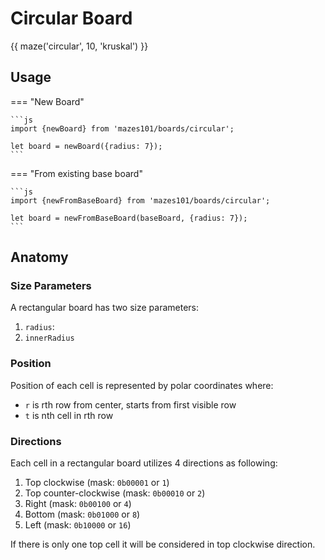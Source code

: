 # Circular Board

{{ maze('circular', 10, 'kruskal') }}

## Usage


=== "New Board"

    ```js
    import {newBoard} from 'mazes101/boards/circular';
    
    let board = newBoard({radius: 7});
    ```

=== "From existing base board"

    ```js
    import {newFromBaseBoard} from 'mazes101/boards/circular';
    
    let board = newFromBaseBoard(baseBoard, {radius: 7});
    ```

## Anatomy

### Size Parameters

A rectangular board has two size parameters:

1. `radius`: 
2. `innerRadius`

### Position

Position of each cell is represented by polar coordinates where:

* `r` is rth row from center, starts from first visible row
* `t` is nth cell in rth row

### Directions

Each cell in a rectangular board utilizes 4 directions as following:

1. Top clockwise (mask: `0b00001` or `1`)
2. Top counter-clockwise (mask: `0b00010` or `2`)
3. Right (mask: `0b00100` or `4`)
4. Bottom (mask: `0b01000` or `8`)
5. Left (mask: `0b10000` or `16`)

If there is only one top cell it will be considered in top clockwise direction.
